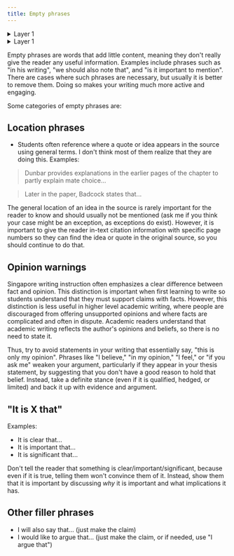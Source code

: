 ```yaml
---
title: Empty phrases
---
```


<details>
  <summary>Layer 1</summary>

  Content for layer 1.

  <details>
    <summary>Layer 2</summary>

    Content for layer 2.

    <details>
      <summary>Layer 3</summary>

      Content for layer 3.

      <details>
        <summary>Layer 4</summary>

        Content for layer 4.

      </details>

    </details>

  </details>

</details>

<details>
  <summary>Layer 1</summary>
  <p>Content for layer 1.</p>

  <details>
    <summary>Layer 2</summary>
    <p>Content for layer 2.</p>

    <details>
      <summary>Layer 3</summary>
      <p>Content for layer 3.</p>

      <details>
        <summary>Layer 4</summary>
        <p>Content for layer 4.</p>
      </details>

    </details>

  </details>

</details>

Empty phrases are words that add little content, meaning they don't really give the reader any useful information. Examples include phrases such as "in his writing", "we should also note that", and "is it important to mention". There are cases where such phrases are necessary, but usually it is better to remove them. Doing so makes your writing much more active and engaging.

Some categories of empty phrases are:

## Location phrases

- Students often reference where a quote or idea appears in the source using general terms. I don't think most of them realize that they are doing this. Examples:

> Dunbar provides explanations in the earlier pages of the chapter to partly explain mate choice...

> Later in the paper, Badcock states that...

The general location of an idea in the source is rarely important for the reader to know and should usually not be mentioned (ask me if you think your case might be an exception, as exceptions do exist). However, it is important to give the reader in-text citation information with specific page numbers so they can find the idea or quote in the original source, so you should continue to do that.

## Opinion warnings

Singapore writing instruction often emphasizes a clear difference between fact and opinion. This distinction is important when first learning to write so students understand that they must support claims with facts.  However, this distinction is less useful in higher level academic writing,  where people are discouraged from offering unsupported opinions and where facts are complicated and often in dispute. Academic readers understand that academic writing reflects the author's opinions and beliefs, so there is no need to state it.

Thus, try to avoid statements in your writing that essentially say, "this is only my opinion".  Phrases like "I believe," "in my opinion," "I feel," or "if you ask me" weaken your argument, particularly if they appear in your thesis statement, by suggesting that you don't have a good reason to hold that belief. Instead, take a definite stance (even if it is qualified, hedged, or limited) and back it up with evidence and argument.

## "It is X that"

Examples:

- It is clear that...
- It is important that...
- It is significant that...

Don't tell the reader that something is clear/important/significant, because even if it is true, telling them won't convince them of it. Instead, show them that it is important by discussing *why* it is important and what implications it has.

## Other filler phrases

- I will also say that... (just make the claim)
- I would like to argue that... (just make the claim, or if needed, use "I argue that")
